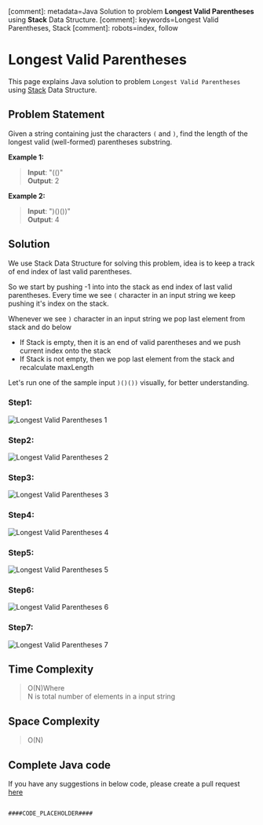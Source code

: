 [comment]: metadata=Java Solution to problem <strong>Longest Valid Parentheses</strong> using <strong>Stack</strong> Data Structure.
[comment]: keywords=Longest Valid Parentheses, Stack
[comment]: robots=index, follow





<h1>Longest Valid Parentheses</h1>
<p>
This page explains Java solution to problem <code class="inline">Longest Valid Parentheses</code> using <a href="####BASEURL####what-is-stack" class="absolute" target="_blank" rel="noopener noreferrer">Stack</a> Data Structure.
</p>





<h2 class="heading">Problem Statement</h2>
<p>
Given a string containing just the characters <code class="inline">(</code> and <code class="inline">)</code>, find the length of the longest valid (well-formed) parentheses substring.
</p>






<b>Example 1:</b>
<blockquote>
<p>
<b>Input</b>: "(()"<br />
<b>Output</b>: 2<br/>
</p>
</blockquote>

<b>Example 2:</b>
<blockquote>
<p>
<b>Input</b>: ")()())"<br/>
<b>Output</b>: 4<br/>
</p>
</blockquote>





<h2 class="heading">Solution</h2>
<p>
We use Stack Data Structure for solving this problem, idea is to keep a track of end index of last valid parentheses.
</p>
<p>
So we start by pushing -1 into into the stack as end index of last valid parentheses. Every time we see <code class="inline">(</code> character in an input string we keep pushing it's index on the stack.
</p>
<p>
Whenever we see <code class="inline">)</code> character in an input string we pop last element from stack and do below
</p>
<ul>
    <li>If Stack is empty, then it is an end of valid parentheses and we push current index onto the stack</li>
    <li>If Stack is not empty, then we pop last element from the stack and recalculate maxLength</li>
</ul>





<p class="paragraph-heading">
Let's run one of the sample input <code class="inline">)()())</code> visually, for better understanding.
</p>
<h3>Step1: </h3>
<img class="paragraph-heading" src="####BASEURL####longest-valid-parentheses/longest-1.png" alt="Longest Valid Parentheses 1" />
<h3>Step2: </h3>
<img class="paragraph-heading" src="####BASEURL####longest-valid-parentheses/longest-2.png" alt="Longest Valid Parentheses 2" />
<h3>Step3: </h3>
<img class="paragraph-heading" src="####BASEURL####longest-valid-parentheses/longest-3.png" alt="Longest Valid Parentheses 3" />
<h3>Step4: </h3>
<img class="paragraph-heading" src="####BASEURL####longest-valid-parentheses/longest-4.png" alt="Longest Valid Parentheses 4" />
<h3>Step5: </h3>
<img class="paragraph-heading" src="####BASEURL####longest-valid-parentheses/longest-5.png" alt="Longest Valid Parentheses 5" />
<h3>Step6: </h3>
<img class="paragraph-heading" src="####BASEURL####longest-valid-parentheses/longest-6.png" alt="Longest Valid Parentheses 6" />
<h3>Step7: </h3>
<img class="paragraph-heading" src="####BASEURL####longest-valid-parentheses/longest-7.png" alt="Longest Valid Parentheses 7" />
 


<h2 class="heading">Time Complexity</h2>
<blockquote>
<p>
O(N)Where <br />
N is total number of elements in a input string
</p>
</blockquote>






<h2 class="heading">Space Complexity</h2>
<blockquote>
<p>O(N)</p>
</blockquote>






<h2 class="heading">Complete Java code</h2>
If you have any suggestions in below code, please create a pull request <a href="####LINK_PLACEHOLDER####" target="_blank" rel="noopener noreferrer" class="absolute">here</a>
<pre>
<code class="language-java">
####CODE_PLACEHOLDER####
</code>
</pre>